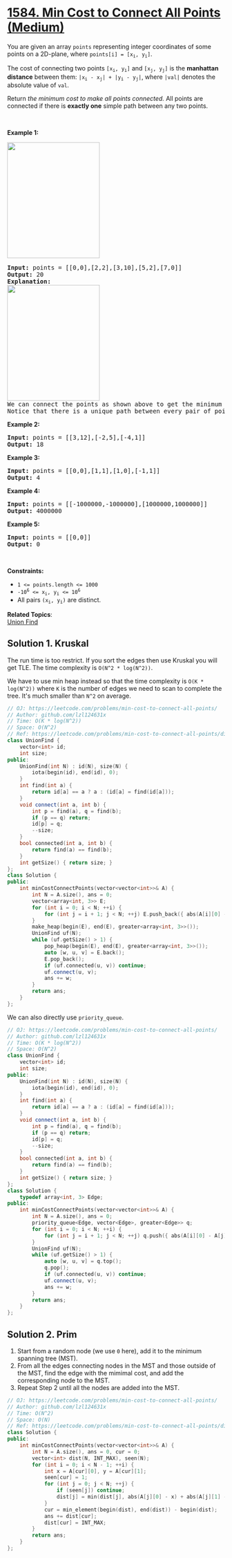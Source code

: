 # [1584. Min Cost to Connect All Points (Medium)](https://leetcode.com/problems/min-cost-to-connect-all-points/)

<p>You are given an array&nbsp;<code>points</code>&nbsp;representing integer coordinates of some points on a 2D-plane, where <code>points[i] = [x<sub>i</sub>, y<sub>i</sub>]</code>.</p>

<p>The cost of connecting two points <code>[x<sub>i</sub>, y<sub>i</sub>]</code> and <code>[x<sub>j</sub>, y<sub>j</sub>]</code> is the <strong>manhattan distance</strong> between them:&nbsp;<code>|x<sub>i</sub> - x<sub>j</sub>| + |y<sub>i</sub> - y<sub>j</sub>|</code>, where <code>|val|</code> denotes the absolute value of&nbsp;<code>val</code>.</p>

<p>Return&nbsp;<em>the minimum cost to make all points connected.</em> All points are connected if there is <strong>exactly one</strong> simple path between any two points.</p>

<p>&nbsp;</p>
<p><strong>Example 1:</strong></p>

<p><img alt="" src="https://assets.leetcode.com/uploads/2020/08/26/d.png" style="width: 214px; height: 268px;"></p>

<pre><strong>Input:</strong> points = [[0,0],[2,2],[3,10],[5,2],[7,0]]
<strong>Output:</strong> 20
<strong>Explanation:
</strong><img alt="" src="https://assets.leetcode.com/uploads/2020/08/26/c.png" style="width: 214px; height: 268px;">
We can connect the points as shown above to get the minimum cost of 20.
Notice that there is a unique path between every pair of points.
</pre>

<p><strong>Example 2:</strong></p>

<pre><strong>Input:</strong> points = [[3,12],[-2,5],[-4,1]]
<strong>Output:</strong> 18
</pre>

<p><strong>Example 3:</strong></p>

<pre><strong>Input:</strong> points = [[0,0],[1,1],[1,0],[-1,1]]
<strong>Output:</strong> 4
</pre>

<p><strong>Example 4:</strong></p>

<pre><strong>Input:</strong> points = [[-1000000,-1000000],[1000000,1000000]]
<strong>Output:</strong> 4000000
</pre>

<p><strong>Example 5:</strong></p>

<pre><strong>Input:</strong> points = [[0,0]]
<strong>Output:</strong> 0
</pre>

<p>&nbsp;</p>
<p><strong>Constraints:</strong></p>

<ul>
	<li><code>1 &lt;= points.length &lt;= 1000</code></li>
	<li><code>-10<sup>6</sup>&nbsp;&lt;= x<sub>i</sub>, y<sub>i</sub> &lt;= 10<sup>6</sup></code></li>
	<li>All pairs <code>(x<sub>i</sub>, y<sub>i</sub>)</code> are distinct.</li>
</ul>


**Related Topics**:  
[Union Find](https://leetcode.com/tag/union-find/)

## Solution 1. Kruskal

The run time is too restrict. If you sort the edges then use Kruskal you will get TLE. The time complexity is `O(N^2 * log(N^2))`.

We have to use min heap instead so that the time complexity is `O(K * log(N^2))` where `K` is the number of edges we need to scan to complete the tree. It's much smaller than `N^2` on average.

```cpp
// OJ: https://leetcode.com/problems/min-cost-to-connect-all-points/
// Author: github.com/lzl124631x
// Time: O(K * log(N^2))
// Space: O(N^2)
// Ref: https://leetcode.com/problems/min-cost-to-connect-all-points/discuss/843940/C%2B%2B-Minimum-Spanning-Tree-(Kruskal)
class UnionFind {
    vector<int> id;
    int size;
public:
    UnionFind(int N) : id(N), size(N) {
        iota(begin(id), end(id), 0);
    }
    int find(int a) {
        return id[a] == a ? a : (id[a] = find(id[a]));
    }
    void connect(int a, int b) {
        int p = find(a), q = find(b);
        if (p == q) return;
        id[p] = q;
        --size;
    }
    bool connected(int a, int b) {
        return find(a) == find(b);
    }
    int getSize() { return size; }
};
class Solution {
public:
    int minCostConnectPoints(vector<vector<int>>& A) {
        int N = A.size(), ans = 0;
        vector<array<int, 3>> E;
        for (int i = 0; i < N; ++i) {
            for (int j = i + 1; j < N; ++j) E.push_back({ abs(A[i][0] - A[j][0]) + abs(A[i][1] - A[j][1]), i, j });
        }
        make_heap(begin(E), end(E), greater<array<int, 3>>());
        UnionFind uf(N);
        while (uf.getSize() > 1) {
            pop_heap(begin(E), end(E), greater<array<int, 3>>());
            auto [w, u, v] = E.back();
            E.pop_back();
            if (uf.connected(u, v)) continue;
            uf.connect(u, v);
            ans += w;
        } 
        return ans;
    }
};
```

We can also directly use `priority_queue`.

```cpp
// OJ: https://leetcode.com/problems/min-cost-to-connect-all-points/
// Author: github.com/lzl124631x
// Time: O(K * log(N^2))
// Space: O(N^2)
class UnionFind {
    vector<int> id;
    int size;
public:
    UnionFind(int N) : id(N), size(N) {
        iota(begin(id), end(id), 0);
    }
    int find(int a) {
        return id[a] == a ? a : (id[a] = find(id[a]));
    }
    void connect(int a, int b) {
        int p = find(a), q = find(b);
        if (p == q) return;
        id[p] = q;
        --size;
    }
    bool connected(int a, int b) {
        return find(a) == find(b);
    }
    int getSize() { return size; }
};
class Solution {
    typedef array<int, 3> Edge;
public:
    int minCostConnectPoints(vector<vector<int>>& A) {
        int N = A.size(), ans = 0;
        priority_queue<Edge, vector<Edge>, greater<Edge>> q;
        for (int i = 0; i < N; ++i) {
            for (int j = i + 1; j < N; ++j) q.push({ abs(A[i][0] - A[j][0]) + abs(A[i][1] - A[j][1]), i, j });
        }
        UnionFind uf(N);
        while (uf.getSize() > 1) {
            auto [w, u, v] = q.top();
            q.pop();
            if (uf.connected(u, v)) continue;
            uf.connect(u, v);
            ans += w;
        } 
        return ans;
    }
};
```

## Solution 2. Prim

1. Start from a random node (we use `0` here), add it to the minimum spanning tree (MST).
1. From all the edges connecting nodes in the MST and those outside of the MST, find the edge with the mimimal cost, and add the corresponding node to the MST.
1. Repeat Step 2 until all the nodes are added into the MST.

```cpp
// OJ: https://leetcode.com/problems/min-cost-to-connect-all-points/
// Author: github.com/lzl124631x
// Time: O(N^2)
// Space: O(N)
// Ref: https://leetcode.com/problems/min-cost-to-connect-all-points/discuss/843921/PythonGolang-Just-add-points-greedily
class Solution {
public:
    int minCostConnectPoints(vector<vector<int>>& A) {
        int N = A.size(), ans = 0, cur = 0;
        vector<int> dist(N, INT_MAX), seen(N);
        for (int i = 0; i < N - 1; ++i) {
            int x = A[cur][0], y = A[cur][1];
            seen[cur] = 1;
            for (int j = 0; j < N; ++j) {
                if (seen[j]) continue;
                dist[j] = min(dist[j], abs(A[j][0] - x) + abs(A[j][1] - y));
            }
            cur = min_element(begin(dist), end(dist)) - begin(dist);
            ans += dist[cur];
            dist[cur] = INT_MAX;
        }
        return ans;
    }
};
```